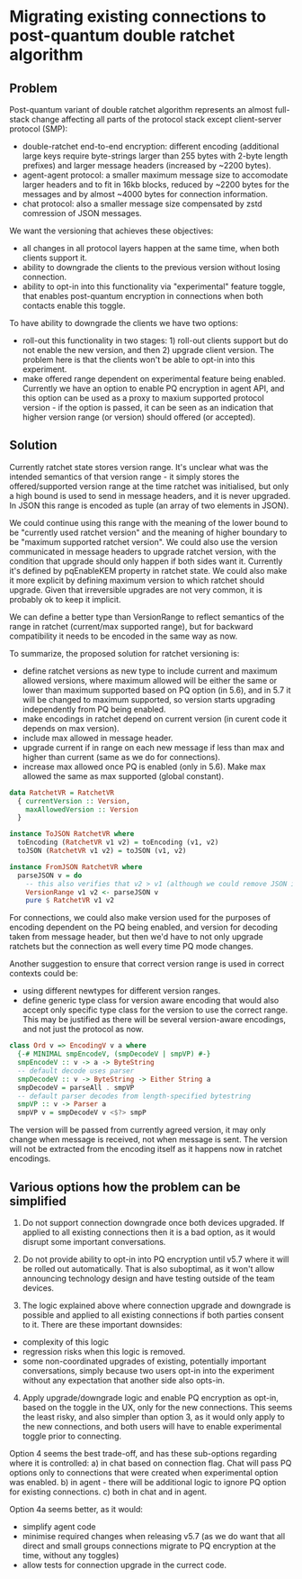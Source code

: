 # Migrating existing connections to post-quantum double ratchet algorithm

## Problem

Post-quantum variant of double ratchet algorithm represents an almost full-stack change affecting all parts of the protocol stack except client-server protocol (SMP):
- double-ratchet end-to-end encryption: different encoding (additional large keys require byte-strings larger than 255 bytes with 2-byte length prefixes) and larger message headers (increased by ~2200 bytes).
- agent-agent protocol: a smaller maximum message size to accomodate larger headers and to fit in 16kb blocks, reduced by ~2200 bytes for the messages and by almost ~4000 bytes for connection information.
- chat protocol: also a smaller message size compensated by zstd comression of JSON messages.

We want the versioning that achieves these objectives:
- all changes in all protocol layers happen at the same time, when both clients support it.
- ability to downgrade the clients to the previous version without losing connection.
- ability to opt-in into this functionality via "experimental" feature toggle, that enables post-quantum encryption in connections when both contacts enable this toggle.

To have ability to downgrade the clients we have two options:
- roll-out this functionality in two stages: 1) roll-out clients support but do not enable the new version, and then 2) upgrade client version. The problem here is that the clients won't be able to opt-in into this experiment.
- make offered range dependent on experimental feature being enabled. Currently we have an option to enable PQ encryption in agent API, and this option can be used as a proxy to maxium supported protocol version - if the option is passed, it can be seen as an indication that higher version range (or version) should offered (or accepted).

## Solution

Currently ratchet state stores version range. It's unclear what was the intended semantics of that version range - it simply stores the offered/supported version range at the time ratchet was initialised, but only a high bound is used to send in message headers, and it is never upgraded. In JSON this range is encoded as tuple (an array of two elements in JSON).

We could continue using this range with the meaning of the lower bound to be "currently used ratchet version" and the meaning of higher boundary to be "maximum supported ratchet version". We could also use the version communicated in message headers to upgrade ratchet version, with the condition that upgrade should only happen if both sides want it. Currently it's defined by pqEnableKEM property in ratchet state. We could also make it more explicit by defining maximum version to which ratchet should upgrade. Given that irreversible upgrades are not very common, it is probably ok to keep it implicit.

We can define a better type than VersionRange to reflect semantics of the range in ratchet (current/max supported range), but for backward compatibility it needs to be encoded in the same way as now.

To summarize, the proposed solution for ratchet versioning is:
- define ratchet versions as new type to include current and maximum allowed versions, where maximum allowed will be either the same or lower than maximum supported based on PQ option (in 5.6), and in 5.7 it will be changed to maximum supported, so version starts upgrading independently from PQ being enabled.
- make encodings in ratchet depend on current version (in curent code it depends on max version).
- include max allowed in message header.
- upgrade current if in range on each new message if less than max and higher than current (same as we do for connections).
- increase max allowed once PQ is enabled (only in 5.6). Make max allowed the same as max supported (global constant).

```haskell
data RatchetVR = RatchetVR
  { currentVersion :: Version,
    maxAllowedVersion :: Version
  }

instance ToJSON RatchetVR where
  toEncoding (RatchetVR v1 v2) = toEncoding (v1, v2)
  toJSON (RatchetVR v1 v2) = toJSON (v1, v2)

instance FromJSON RatchetVR where
  parseJSON v = do
    -- this also verifies that v2 > v1 (although we could remove JSON instances for VersionRange)
    VersionRange v1 v2 <- parseJSON v
    pure $ RatchetVR v1 v2
```

For connections, we could also make version used for the purposes of encoding dependent on the PQ being enabled, and version for decoding taken from message header, but then we'd have to not only upgrade ratchets but the connection as well every time PQ mode changes.

Another suggestion to ensure that correct version range is used in correct contexts could be:
- using different newtypes for different version ranges.
- define generic type class for version aware encoding that would also accept only specific type class for the version to use the correct range. This may be justified as there will be several version-aware encodings, and not just the protocol as now.

```haskell
class Ord v => EncodingV v a where
  {-# MINIMAL smpEncodeV, (smpDecodeV | smpVP) #-}
  smpEncodeV :: v -> a -> ByteString
  -- default decode uses parser
  smpDecodeV :: v -> ByteString -> Either String a
  smpDecodeV = parseAll . smpVP
  -- default parser decodes from length-specified bytestring
  smpVP :: v -> Parser a
  smpVP v = smpDecodeV v <$?> smpP
```

The version will be passed from currently agreed version, it may only change when message is received, not when message is sent. The version will not be extracted from the encoding itself as it happens now in ratchet encodings.

## Various options how the problem can be simplified

1. Do not support connection downgrade once both devices upgraded. If applied to all existing connections then it is a bad option, as it would disrupt some important conversations.

2. Do not provide ability to opt-in into PQ encryption until v5.7 where it will be rolled out automatically. That is also suboptimal, as it won't allow announcing technology design and have testing outside of the team devices.

3. The logic explained above where connection upgrade and downgrade is possible and applied to all existing connections if both parties consent to it. There are these important downsides:
  - complexity of this logic
  - regression risks when this logic is removed.
  - some non-coordinated upgrades of existing, potentially important conversations, simply because two users opt-in into the experiment without any expectation that another side also opts-in.

4. Apply upgrade/downgrade logic and enable PQ encryption as opt-in, based on the toggle in the UX, only for the new connections. This seems the least risky, and also simpler than option 3, as it would only apply to the new connections, and both users will have to enable experimental toggle prior to connecting.

Option 4 seems the best trade-off, and has these sub-options regarding where it is controlled:
a) in chat based on connection flag. Chat will pass PQ options only to connections that were created when experimental option was enabled.
b) in agent - there will be additional logic to ignore PQ option for existing connections.
c) both in chat and in agent.

Option 4a seems better, as it would:
- simplify agent code
- minimise required changes when releasing v5.7 (as we do want that all direct and small groups connections migrate to PQ encryption at the time, without any toggles)
- allow tests for connection upgrade in the currect code.
